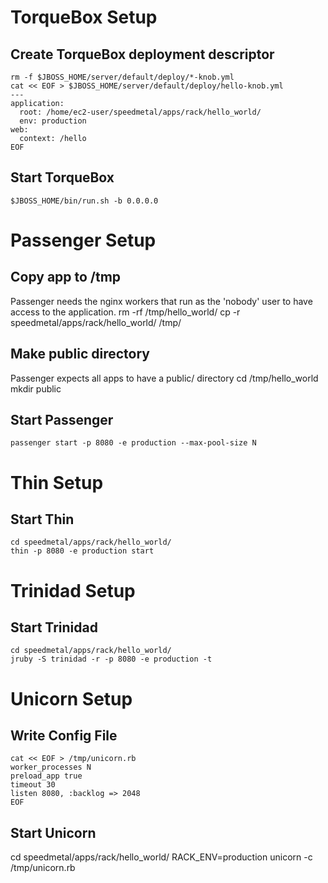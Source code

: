 # TorqueBox Setup

## Create TorqueBox deployment descriptor
    rm -f $JBOSS_HOME/server/default/deploy/*-knob.yml
    cat << EOF > $JBOSS_HOME/server/default/deploy/hello-knob.yml  
    ---  
    application:  
      root: /home/ec2-user/speedmetal/apps/rack/hello_world/  
      env: production  
    web:  
      context: /hello  
    EOF

## Start TorqueBox
    $JBOSS_HOME/bin/run.sh -b 0.0.0.0


# Passenger Setup

## Copy app to /tmp
Passenger needs the nginx workers that run as the 'nobody' user
to have access to the application.
    rm -rf /tmp/hello_world/
    cp -r speedmetal/apps/rack/hello_world/ /tmp/

## Make public directory
Passenger expects all apps to have a public/ directory
    cd /tmp/hello_world
    mkdir public

## Start Passenger
    passenger start -p 8080 -e production --max-pool-size N


# Thin Setup

## Start Thin
    cd speedmetal/apps/rack/hello_world/  
    thin -p 8080 -e production start


# Trinidad Setup

## Start Trinidad
    cd speedmetal/apps/rack/hello_world/  
    jruby -S trinidad -r -p 8080 -e production -t


# Unicorn Setup

## Write Config File
    cat << EOF > /tmp/unicorn.rb
    worker_processes N
    preload_app true
    timeout 30
    listen 8080, :backlog => 2048
    EOF

## Start Unicorn
  cd speedmetal/apps/rack/hello_world/
  RACK_ENV=production unicorn -c /tmp/unicorn.rb
